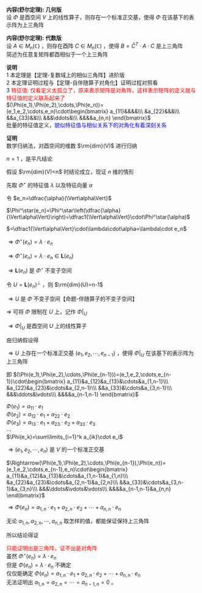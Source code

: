 **内容(舒尔定理): 几何版**  
设 $\Phi$ 是酉空间 $V$ 上的线性算子，则存在一个标准正交基，使得 $\Phi$ 在该基下的表示阵为上三角阵  
  
**内容(舒尔定理): 代数版**  
设 $A\in M_n(\mathbb{C})$ ，则存在酉阵 $C\in M_n(\mathbb{C})$ ，使得 $B=\bar{C}^T\cdot A\cdot C$ 是上三角阵  
简述为任意复矩阵都酉相似于一个上三角阵  
  
**说明**  
1 本定理是【定理-复数域上的相似三角阵】进阶版  
2 本定理证明过程与【定理-自伴随算子对角化】证明过程对照看  
3 <font color=red>特征值: 仅看定义太孤立了，原来表示矩阵是对角阵，这样表示矩阵的定义就与特征值的定义联系起来了</font>  
 $(\Phi(e_1),\Phi(e_2),\cdots,\Phi(e_n))=(e_1,e_2,\cdots,e_n)\cdot\begin{bmatrix}  
a_{11}&&&&\\\ &a_{22}&&&\\\ &&a_{33}&&\\\ &&&\ddots&\\\ &&&&a_{n,n}  
\end{bmatrix}$   
批量的特征值定义，<font color=blue>貌似特征值与相似关系下的对角化有着深刻关系</font>  
  
**证明**  
数学归纳法，对酉空间的维数 $\rm{dim}(V)$ 进行归纳  
  
 $n=1$ ，是平凡结论  
  
假设 $\rm{dim}(V)<n$ 时结论成立，现证 $n$ 维的情形  
  
先取 $\Phi^\star$ 的特征值 $\lambda$ 以及特征向量 $\alpha$   
  
令 $e_n=\dfrac{\alpha}{\Vert\alpha\Vert}$   
  
 $\Phi^\star(e_n)=\Phi^\star\left(\dfrac{\alpha}{\Vert\alpha\Vert}\right)=\dfrac1{\Vert\alpha\Vert}\cdot\Phi^\star(\alpha)$   
  
 $=\dfrac1{\Vert\alpha\Vert}\cdot\lambda\cdot\alpha=\lambda\cdot e_n$   
  
 $\Rightarrow\Phi^\star(e_n)=\lambda\cdot e_n$   
  
 $\Rightarrow\Phi^\star(e_n)=\lambda\cdot e_n\in\mathbf{L}(e_n)$   
  
 $\Rightarrow\mathbf{L}(e_n)$ 是 $\Phi^\star$ 不变子空间  
  
令 $U=\mathbf{L}(e_n)^\perp$ ，则 $\rm{dim}(U)=n-1$   
  
 $\Rightarrow U$ 是 $\Phi$ 不变子空间【命题-伴随算子的不变子空间】  
  
 $\Rightarrow$ 可将 $\Phi$ 限制在 $U$ 上，记作 $\Phi\left|\right._U$   
  
 $\Rightarrow\Phi\left|\right._U$ 是酉空间 $U$ 上的线性算子  
  
由归纳假设得  
  
 $\Rightarrow U$ 上存在一个标准正交基 $(e_1,e_2,\cdots,e_{n-1})$ ，使得 $\Phi\left|\right._U$ 在该基下的表示阵为上三角阵  
  
即 $(\Phi(e_1),\Phi(e_2),\cdots,\Phi(e_{n-1}))=(e_1,e_2,\cdots,e_{n-1})\cdot\begin{bmatrix}  
a_{11}&a_{12}&a_{13}&\cdots&a_{1,n-1}\\\ &a_{22}&a_{23}&\cdots&a_{2,n-1}\\\ &&a_{33}&\cdots&a_{3,n-1}\\\ &&&\ddots&\vdots\\\ &&&&a_{n-1,n-1}  
\end{bmatrix}$   
  
 $\Phi(e_1)=a_{11}\cdot e_1$   
 $\Phi(e_2)=a_{12}\cdot e_1+a_{22}\cdot e_2$   
 $\Phi(e_3)=a_{13}\cdot e_1+a_{23}\cdot e_2+a_{33}\cdot e_3$   
 $\cdots$   
 $\Phi(e_k)=\sum\limits_{i=1}^k a_{ik}\cdot e_i$   
  
 $\Rightarrow(e_1,e_2,\cdots,e_n)$ 是 $V$ 的一个标准正交基  
  
 $\Rightarrow(\Phi(e_1),\Phi(e_2),\cdots,\Phi(e_{n-1}),\Phi(e_n))=(e_1,e_2,\cdots,e_{n-1},e_n)\cdot\begin{bmatrix}  
a_{11}&a_{12}&a_{13}&\cdots&a_{1,n-1}&a_{1,n}\\\ &a_{22}&a_{23}&\cdots&a_{2,n-1}&a_{2,n}\\\ &&a_{33}&\cdots&a_{3,n-1}&a_{3,n}\\\ &&&\ddots&\vdots&\vdots\\\ &&&&a_{n-1,n-1}&a_{n,n}  
\end{bmatrix}$   
  
 $\Rightarrow\Phi(e_n)=a_{1,n}\cdot e_1+a_{2,n}\cdot e_2+\cdots+a_{n,n}\cdot e_n$   
  
无论 $a_{1,n},a_{2,n},\cdots,a_{n,n}$ 取怎样的值，都能保证保持上三角阵  
  
所以结论得证  
  
<font color=red>只能证明出是三角阵，证不出是对角阵</font>  
虽然 $\Phi^\star(e_n)=\lambda\cdot e_n$   
但是 $\Phi(e_n)=\lambda\cdot e_n$ 不确定  
仅仅能确定 $\Phi(e_n)=a_{1,n}\cdot e_1+a_{2,n}\cdot e_2+\cdots+a_{n,n}\cdot e_n$   
无法证明出 $a_{1,n}=a_{2,n}=\cdots=a_{n-1,n}=0$ 。  
